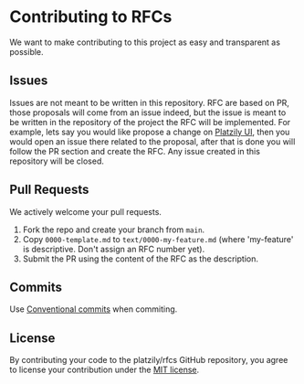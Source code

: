# Contributing to RFCs

We want to make contributing to this project as easy and transparent as possible.

## Issues

Issues are not meant to be written in this repository. RFC are based on PR, those proposals will come from an issue indeed, but the issue is meant to be written in the repository of the project the RFC will be implemented. For example, lets say you would like propose a change on [Platzily UI](https://github.com/platzily/platzily-ui), then you would open an issue there related to the proposal, after that is done you will follow the PR section and create the RFC. Any issue created in this repository will be closed.

## Pull Requests

We actively welcome your pull requests.

1. Fork the repo and create your branch from `main`.
2. Copy `0000-template.md` to `text/0000-my-feature.md` (where 'my-feature' is descriptive. Don't assign an RFC number yet).
3. Submit the PR using the content of the RFC as the description.

## Commits

Use [Conventional commits](https://www.conventionalcommits.org/en/v1.0.0/) when commiting.

## License

By contributing your code to the platzily/rfcs GitHub repository, you agree to license your contribution under the [MIT license](/LICENSE).